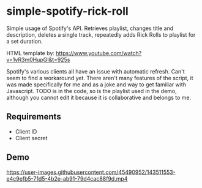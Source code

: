 # simple-spotify-rick-roll
Simple usage of Spotify's API. Retrieves playlist, changes title and description, deletes a single track, repeatedly adds Rick Rolls to playlist for a set duration.

HTML template by: https://www.youtube.com/watch?v=1vR3m0HupGI&t=925s

Spotify's various clients all have an issue with automatic refresh. Can't seem to find a workaround yet. There aren't many features of the script, it was made specifically for me and as a joke and way to get familiar with Javascript. TODO is in the code, so is the playlist used in the demo, although you cannot edit it because it is collaborative and belongs to me.

## Requirements
- Client ID
- Client secret

## Demo

https://user-images.githubusercontent.com/45490952/143511553-e4c9efb5-71d5-4b2e-ab91-79d4cac88f9d.mp4

